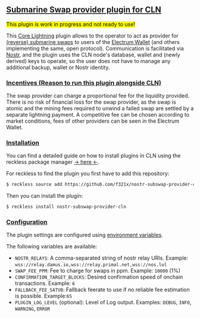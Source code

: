 ## <u>Submarine Swap provider plugin for CLN</u>
<mark>This plugin is work in progress and not ready to use!</mark>

This [Core Lightning](https://github.com/ElementsProject/lightning) plugin allows to
the operator to act as provider for [(reverse) submarine swaps](https://docs.lightning.engineering/the-lightning-network/multihop-payments/understanding-submarine-swaps)
to users of the
[Electrum Wallet](https://electrum.org) (and others implementing the same, open protocol).
Communication is facilitated via [Nostr](https://nostr.com), and the plugin uses the CLN node's database, wallet
and (newly derived) keys to operate, so the user does not have to manage any additional
backup, wallet or Nostr identity.

### <u>Incentives (Reason to run this plugin alongside CLN)</u>
The swap provider can charge a proportional fee for the liquidity provided.
There is no risk of financial loss for the swap provider, as the swap is atomic and
the mining fees required to unwind a failed swap are settled by a separate lightning payment.
A competitive fee can be chosen according to market conditions,
fees of other providers can be seen in the Electrum Wallet.


### <u>Installation</u>
You can find a detailed guide on how to install plugins in CLN using the reckless package manager
[-> here <-](https://docs.corelightning.org/docs/plugins).

For reckless to find the plugin you first have to add this repository:
```bash
$ reckless source add https://github.com/f321x/nostr-subswap-provider-cln
```

Then you can install the plugin:
```bash
$ reckless install nostr-subswap-provider-cln
```
### <u>Configuration</u>
The plugin settings are configured using [environment variables](https://kinsta.com/knowledgebase/what-is-an-environment-variable/).

The following variables are available:
- `NOSTR_RELAYS`: A comma-separated string of nostr relay URIs. Example: `wss://relay.damus.io,wss://relay.primal.net,wss://nos.lol`
- `SWAP_FEE_PPM`: Fee to charge for swaps in ppm. Example: `10000` (1%)
- `CONFIRMATION_TARGET_BLOCKS`: Desired confirmation speed of onchain transactions. Example: `6`
- `FALLBACK_FEE_SATVB`: Fallback feerate to use if no reliable fee estimation is possible. Example:`65`
- `PLUGIN_LOG_LEVEL` (optional): Level of Log output. Examples: `DEBUG`, `INFO`, `WARNING`, `ERROR`
